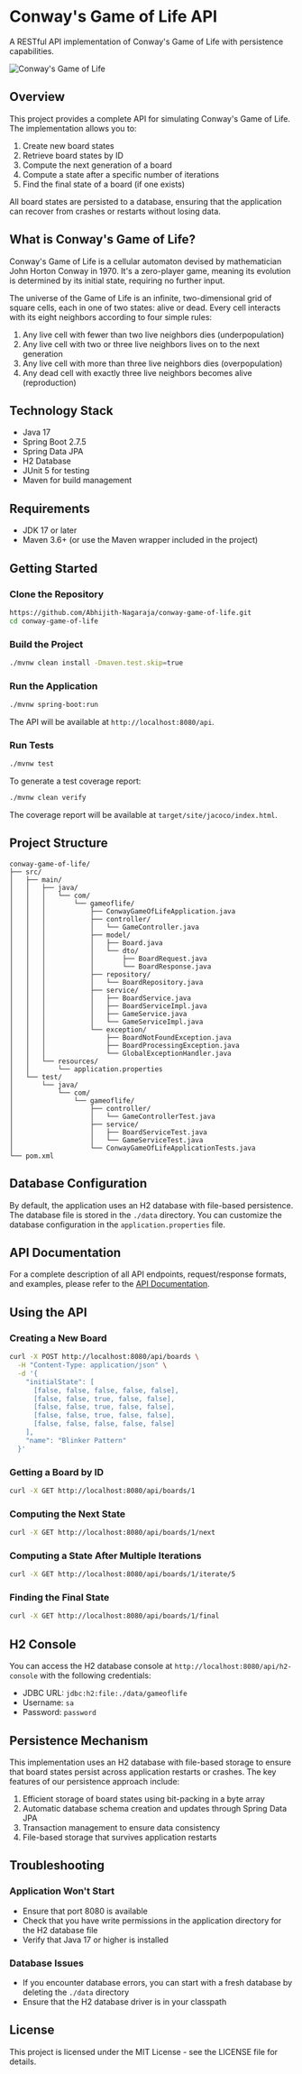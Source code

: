 # Conway's Game of Life API

A RESTful API implementation of Conway's Game of Life with persistence capabilities.

![Conway's Game of Life](https://upload.wikimedia.org/wikipedia/commons/e/e5/Gospers_glider_gun.gif)

## Overview

This project provides a complete API for simulating Conway's Game of Life. The implementation allows you to:

1. Create new board states
2. Retrieve board states by ID
3. Compute the next generation of a board
4. Compute a state after a specific number of iterations
5. Find the final state of a board (if one exists)

All board states are persisted to a database, ensuring that the application can recover from crashes or restarts without losing data.

## What is Conway's Game of Life?

Conway's Game of Life is a cellular automaton devised by mathematician John Horton Conway in 1970. It's a zero-player game, meaning its evolution is determined by its initial state, requiring no further input.

The universe of the Game of Life is an infinite, two-dimensional grid of square cells, each in one of two states: alive or dead. Every cell interacts with its eight neighbors according to four simple rules:

1. Any live cell with fewer than two live neighbors dies (underpopulation)
2. Any live cell with two or three live neighbors lives on to the next generation
3. Any live cell with more than three live neighbors dies (overpopulation)
4. Any dead cell with exactly three live neighbors becomes alive (reproduction)

## Technology Stack

- Java 17
- Spring Boot 2.7.5
- Spring Data JPA
- H2 Database
- JUnit 5 for testing
- Maven for build management

## Requirements

- JDK 17 or later
- Maven 3.6+ (or use the Maven wrapper included in the project)

## Getting Started

### Clone the Repository

```bash
https://github.com/Abhijith-Nagaraja/conway-game-of-life.git
cd conway-game-of-life
```

### Build the Project

```bash
./mvnw clean install -Dmaven.test.skip=true
```

### Run the Application

```bash
./mvnw spring-boot:run
```

The API will be available at `http://localhost:8080/api`.

### Run Tests

```bash
./mvnw test
```

To generate a test coverage report:

```bash
./mvnw clean verify
```

The coverage report will be available at `target/site/jacoco/index.html`.

## Project Structure

```
conway-game-of-life/
├── src/
│   ├── main/
│   │   ├── java/
│   │   │   └── com/
│   │   │       └── gameoflife/
│   │   │           ├── ConwayGameOfLifeApplication.java
│   │   │           ├── controller/
│   │   │           │   └── GameController.java
│   │   │           ├── model/
│   │   │           │   ├── Board.java
│   │   │           │   └── dto/
│   │   │           │       ├── BoardRequest.java
│   │   │           │       └── BoardResponse.java
│   │   │           ├── repository/
│   │   │           │   └── BoardRepository.java
│   │   │           ├── service/
│   │   │           │   ├── BoardService.java
│   │   │           │   ├── BoardServiceImpl.java
│   │   │           │   ├── GameService.java
│   │   │           │   └── GameServiceImpl.java
│   │   │           └── exception/
│   │   │               ├── BoardNotFoundException.java
│   │   │               ├── BoardProcessingException.java
│   │   │               └── GlobalExceptionHandler.java
│   │   └── resources/
│   │       └── application.properties
│   └── test/
│       └── java/
│           └── com/
│               └── gameoflife/
│                   ├── controller/
│                   │   └── GameControllerTest.java
│                   ├── service/
│                   │   ├── BoardServiceTest.java
│                   │   └── GameServiceTest.java
│                   └── ConwayGameOfLifeApplicationTests.java
└── pom.xml
```

## Database Configuration

By default, the application uses an H2 database with file-based persistence. The database file is stored in the `./data` directory. You can customize the database configuration in the `application.properties` file.

## API Documentation

For a complete description of all API endpoints, request/response formats, and examples, please refer to the [API Documentation](API_DOCUMENTATION.md).

## Using the API

### Creating a New Board

```bash
curl -X POST http://localhost:8080/api/boards \
  -H "Content-Type: application/json" \
  -d '{
    "initialState": [
      [false, false, false, false, false],
      [false, false, true, false, false],
      [false, false, true, false, false],
      [false, false, true, false, false],
      [false, false, false, false, false]
    ],
    "name": "Blinker Pattern"
  }'
```

### Getting a Board by ID

```bash
curl -X GET http://localhost:8080/api/boards/1
```

### Computing the Next State

```bash
curl -X GET http://localhost:8080/api/boards/1/next
```

### Computing a State After Multiple Iterations

```bash
curl -X GET http://localhost:8080/api/boards/1/iterate/5
```

### Finding the Final State

```bash
curl -X GET http://localhost:8080/api/boards/1/final
```

## H2 Console

You can access the H2 database console at `http://localhost:8080/api/h2-console` with the following credentials:

- JDBC URL: `jdbc:h2:file:./data/gameoflife`
- Username: `sa`
- Password: `password`

## Persistence Mechanism

This implementation uses an H2 database with file-based storage to ensure that board states persist across application restarts or crashes. The key features of our persistence approach include:

1. Efficient storage of board states using bit-packing in a byte array
2. Automatic database schema creation and updates through Spring Data JPA
3. Transaction management to ensure data consistency
4. File-based storage that survives application restarts

## Troubleshooting

### Application Won't Start

- Ensure that port 8080 is available
- Check that you have write permissions in the application directory for the H2 database file
- Verify that Java 17 or higher is installed

### Database Issues

- If you encounter database errors, you can start with a fresh database by deleting the `./data` directory
- Ensure that the H2 database driver is in your classpath

## License

This project is licensed under the MIT License - see the LICENSE file for details.
